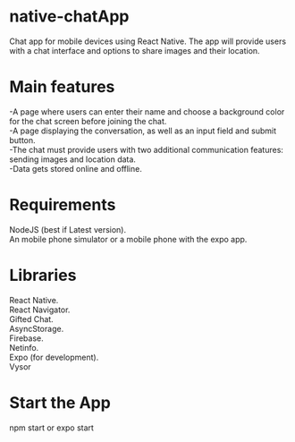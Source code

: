 # native-chatApp
Chat app for mobile devices using React Native. The app will
provide users with a chat interface and options to share images and their
location.

# Main features

-A page where users can enter their name and choose a background color for the chat screen before joining the chat.  
-A page displaying the conversation, as well as an input field and submit button.  
-The chat must provide users with two additional communication features: sending images and location data.  
-Data gets stored online and offline.  

# Requirements  
NodeJS (best if Latest version).      
An mobile phone simulator or a mobile phone with the expo app.    

# Libraries   
React Native.     
React Navigator.    
Gifted Chat.    
AsyncStorage.     
Firebase.     
Netinfo.     
Expo (for development).     
Vysor        

# Start the App
npm start or expo start
